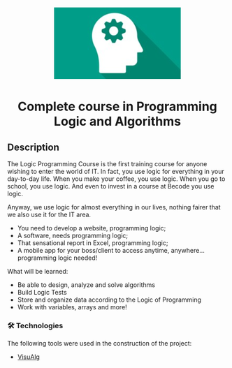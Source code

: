 <h1 align="center">
  <img alt="Programming Logic and Algorithms" src="./img/logo.png" />
</h1>


<h1 align="center">Complete course in Programming Logic and Algorithms</h1>

## Description

The Logic Programming Course is the first training course for anyone wishing to enter the world of IT. In fact, you use logic for everything in your day-to-day life. When you make your coffee, you use logic. When you go to school, you use logic. And even to invest in a course at Becode you use logic.

Anyway, we use logic for almost everything in our lives, nothing fairer that we also use it for the IT area.

- You need to develop a website, programming logic;
- A software, needs programming logic;
- That sensational report in Excel, programming logic;
- A mobile app for your boss/client to access anytime, anywhere… programming logic needed!

What will be learned:

- Be able to design, analyze and solve algorithms
- Build Logic Tests
- Store and organize data according to the Logic of Programming
- Work with variables, arrays and more!



### 🛠 Technologies

The following tools were used in the construction of the project:

- [VisuAlg](https://visualg3.com.br/)
